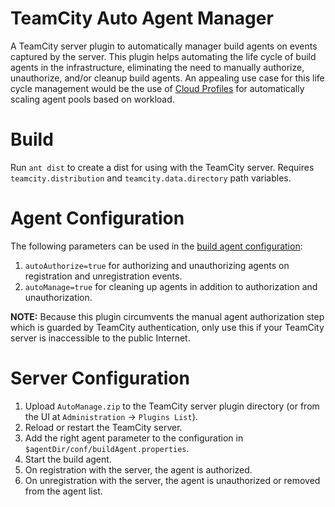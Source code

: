 # TeamCity Auto Agent Manager
A TeamCity server plugin to automatically manager build agents on events captured by the server. This plugin helps automating the life cycle of build agents in the infrastructure, eliminating the need to manually authorize, unauthorize, and/or cleanup build agents. An appealing use case for this life cycle management would be the use of [Cloud Profiles](https://www.jetbrains.com/help/teamcity/agent-cloud-profile.html) for automatically scaling agent pools based on workload.

# Build

Run `ant dist` to create a dist for using with the TeamCity server. Requires `teamcity.distribution` and `teamcity.data.directory` path variables.

# Agent Configuration

The following parameters can be used in the [build agent configuration](https://www.jetbrains.com/help/teamcity/build-agent-configuration.html):
  1. `autoAuthorize=true` for authorizing and unauthorizing agents on registration and unregistration events.
  1. `autoManage=true` for cleaning up agents in addition to authorization and unauthorization.

**NOTE:** Because this plugin circumvents the manual agent authorization step which is guarded by TeamCity authentication, only use this if your TeamCity server is inaccessible to the public Internet. 

# Server Configuration

1. Upload `AutoManage.zip` to the TeamCity server plugin directory (or from the UI at `Administration` → `Plugins List`).
1. Reload or restart the TeamCity server.
1. Add the right agent parameter to the configuration in `$agentDir/conf/buildAgent.properties`.
1. Start the build agent.
1. On registration with the server, the agent is authorized.
1. On unregistration with the server, the agent is unauthorized or removed from the agent list.


